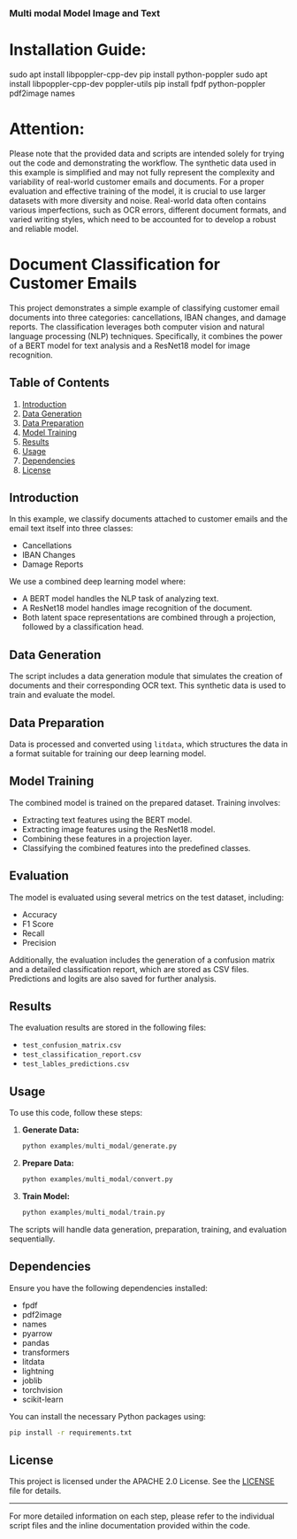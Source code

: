 ### Multi modal Model Image and Text

# Installation Guide:

sudo apt install libpoppler-cpp-dev
pip install python-poppler
sudo apt install libpoppler-cpp-dev poppler-utils
pip install fpdf python-poppler pdf2image names

# Attention:
Please note that the provided data and scripts are intended solely for trying out the code and demonstrating the workflow. The synthetic data used in this example is simplified and may not fully represent the complexity and variability of real-world customer emails and documents. For a proper evaluation and effective training of the model, it is crucial to use larger datasets with more diversity and noise. Real-world data often contains various imperfections, such as OCR errors, different document formats, and varied writing styles, which need to be accounted for to develop a robust and reliable model.

# Document Classification for Customer Emails

This project demonstrates a simple example of classifying customer email documents into three categories: cancellations, IBAN changes, and damage reports. The classification leverages both computer vision and natural language processing (NLP) techniques. Specifically, it combines the power of a BERT model for text analysis and a ResNet18 model for image recognition.

## Table of Contents
1. [Introduction](#introduction)
2. [Data Generation](#data-generation)
3. [Data Preparation](#data-preparation)
4. [Model Training](#model-training)
5. [Results](#results)
6. [Usage](#usage)
7. [Dependencies](#dependencies)
8. [License](#license)

## Introduction

In this example, we classify documents attached to customer emails and the email text itself into three classes:
- Cancellations
- IBAN Changes
- Damage Reports

We use a combined deep learning model where:
- A BERT model handles the NLP task of analyzing text.
- A ResNet18 model handles image recognition of the document.
- Both latent space representations are combined through a projection, followed by a classification head.

## Data Generation

The script includes a data generation module that simulates the creation of documents and their corresponding OCR text. This synthetic data is used to train and evaluate the model.

## Data Preparation

Data is processed and converted using `litdata`, which structures the data in a format suitable for training our deep learning model.

## Model Training

The combined model is trained on the prepared dataset. Training involves:
- Extracting text features using the BERT model.
- Extracting image features using the ResNet18 model.
- Combining these features in a projection layer.
- Classifying the combined features into the predefined classes.

## Evaluation

The model is evaluated using several metrics on the test dataset, including:
- Accuracy
- F1 Score
- Recall
- Precision

Additionally, the evaluation includes the generation of a confusion matrix and a detailed classification report, which are stored as CSV files. Predictions and logits are also saved for further analysis.

## Results

The evaluation results are stored in the following files:
- `test_confusion_matrix.csv`
- `test_classification_report.csv`
- `test_lables_predictions.csv`

## Usage

To use this code, follow these steps:

1. **Generate Data:**
    ```python
    python examples/multi_modal/generate.py
    ```

2. **Prepare Data:**
    ```python
    python examples/multi_modal/convert.py
    ```

3. **Train Model:**
    ```python
    python examples/multi_modal/train.py
    ```

The scripts will handle data generation, preparation, training, and evaluation sequentially.

## Dependencies

Ensure you have the following dependencies installed:
- fpdf
- pdf2image
- names
- pyarrow
- pandas
- transformers
- litdata
- lightning
- joblib
- torchvision
- scikit-learn

You can install the necessary Python packages using:
```bash
pip install -r requirements.txt
```

## License

This project is licensed under the APACHE 2.0 License. See the [LICENSE](LICENSE) file for details.

---

For more detailed information on each step, please refer to the individual script files and the inline documentation provided within the code.
